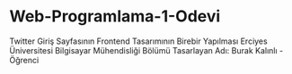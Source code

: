 # Web-Programlama-1-Odevi
Twitter Giriş Sayfasının Frontend Tasarımının Birebir Yapılması
Erciyes Üniversitesi Bilgisayar Mühendisliği Bölümü
Tasarlayan Adı: Burak Kalınlı - Öğrenci
